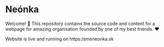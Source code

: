 # Neónka

Welcome! 👋 This repository contains the source code and content for a webpage for amazing organisation founded by one of my best friends. ❤️

Website is live and running on https:/smeneonka.sk
